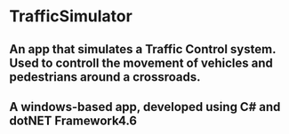 # TrafficSimulator

## An app that simulates a Traffic Control system. Used to controll the movement of vehicles and pedestrians around a crossroads.

## A windows-based app, developed using C# and dotNET Framework4.6
